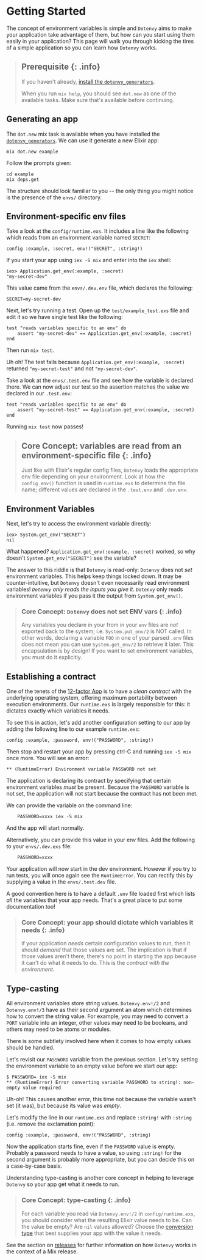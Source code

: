 # Getting Started

The concept of environment variables is simple and `Dotenvy` aims to make your application take advantage of them, but how can you start using them easily in your application?  This page will walk you through kicking the tires of a simple application so you can learn how `Dotenvy` works.

> ## Prerequisite {: .info}
>
> If you haven't already, [install the `dotenvy_generators`](docs/reference/generators.md).
>
> When you run `mix help`, you should see `dot.new` as one of the available tasks. Make sure that's available before continuing.

## Generating an app

The `dot.new` mix task is available when you have installed the [`dotenvy_generators`](docs/reference/generators.md). We can use it generate a new Elixir app:

    mix dot.new example

Follow the prompts given:

    cd example
    mix deps.get

The structure should look familiar to you -- the only thing you might notice is the presence of the `envs/` directory.

## Environment-specific env files

Take a look at the `config/runtime.exs`. It includes a line like the following which reads from an environment variable named `SECRET`:

    config :example, :secret, env!("SECRET", :string!)

If you start your app using `iex -S mix` and enter into the `iex` shell:

    iex> Application.get_env(:example, :secret)
    "my-secret-dev"

This value came from the `envs/.dev.env` file, which declares the following:

    SECRET=my-secret-dev

Next, let's try running a test. Open up the `test/example_test.exs` file and edit it so we have single test like the following:

    test "reads variables specific to an env" do
        assert "my-secret-dev" == Application.get_env(:example, :secret)
    end

Then run `mix test`.  

Uh oh! The test fails because `Application.get_env(:example, :secret)` returned `"my-secret-test"` and not `"my-secret-dev"`.

Take a look at the `envs/.test.env` file and see how the variable is declared there. We can now adjust our test so the assertion matches the value we declared in our `.test.env`:

    test "reads variables specific to an env" do
        assert "my-secret-test" == Application.get_env(:example, :secret)
    end

Running `mix test` now passes!

> ## Core Concept: variables are read from an environment-specific file {: .info}
>
> Just like with Elixir's regular config files, `Dotenvy` loads the appropriate
> env file depending on your environment. Look at how the `config_env()` function
> is used in `runtime.exs` to determine the file name; different values are
> declared in the `.test.env` and `.dev.env`.

## Environment Variables

Next, let's try to access the environment variable directly:

    iex> System.get_env("SECRET")
    nil

What happened? `Application.get_env(:example, :secret)` worked, so why doesn't `System.get_env("SECRET")` see the variable?

The answer to this riddle is that `Dotenvy` is read-only: `Dotenvy` does not _set_ environment variables. This helps keep things locked down. It may be counter-intuitive, but `Dotenvy` doesn't even necessarily read environment variables!  _`Dotenvy` only reads the inputs you give it_. `Dotenvy` only reads environment variables if you pass it the output from `System.get_env()`.

> ### Core Concept: `Dotenvy` does not **set** ENV vars {: .info}
>
> Any variables you declare in your from in your `env` files are _not_ exported
> back to the system; i.e. `System.put_env/2` is NOT called. In other words,
> declaring a variable `FOO` in one of your parsed `.env` files does not mean
> you can use `System.get_env/2` to retrieve it later. This encapsulation is by design!
> If you want to set environment variables, you must do it explicitly.

## Establishing a contract

One of the tenets of the [12-factor App](https://12factor.net/) is to have a _clean contract_ with the underlying operating system, offering maximum portability between execution environments. Our `runtime.exs` is largely responsible for this: it dictates exactly which variables it needs.

To see this in action, let's add another configuration setting to our app by adding the following line to our example `runtime.exs`:

    config :example, :password, env!("PASSWORD", :string!)

Then stop and restart your app by pressing ctrl-C and running `iex -S mix` once more.  You will see an error:

    ** (RuntimeError) Environment variable PASSWORD not set

The application is declaring its contract by specifying that certain environment variables _must_ be present. Because the `PASSWORD` variable is not set, the application will not start because the contract has not been met.

We can provide the variable on the command line:

        PASSWORD=xxxx iex -S mix

And the app will start normally.

Alternatively, you can provide this value in your env files. Add the following to your `envs/.dev.exs` file:

        PASSWORD=xxxx

Your application will now start in the dev environment. However if you try to run tests, you will once again see the `RuntimeError`. You can rectify this by supplying a value in the `envs/.test.dev` file.

A good convention here is to have a default `.env` file loaded first which lists _all_ the variables that your app needs. That's a great place to put some documentation too!

> ### Core Concept: your app should dictate which variables it needs {: .info}
>
> if your application _needs_ certain configuration values to run, then it should
> _demand_ that those values are set.  The implication is that if those values aren't
> there, there's no point in starting the app because it can't do what it needs to do.
> This is the _contract with the environment_.

## Type-casting

All environment variables store string values. `Dotenvy.env!/2` and `Dotenvy.env!/3` have as their second argument an atom which determines how to convert the string value. For example, you may need to convert a `PORT` variable into an integer, other values may need to be booleans, and others may need to be atoms or modules.

There is some subtlety involved here when it comes to how empty values should be handled.

Let's revisit our `PASSWORD` variable from the previous section. Let's try setting the environment variable to an empty value before we start our app:

    $ PASSWORD= iex -S mix
    ** (RuntimeError) Error converting variable PASSWORD to string!: non-empty value required

Uh-oh! This causes another error, this time not because the variable wasn't set (it was), but because its value was _empty_.

Let's modify the line in our `runtime.exs` and replace `:string!` with `:string` (i.e. remove the exclamation point):

    config :example, :password, env!("PASSWORD", :string)

Now the application starts fine, even if the `PASSWORD` value is empty. Probably a password needs to have a value, so using `:string!` for the second argument is probably more appropriate, but you can decide this on a case-by-case basis.

Understanding type-casting is another core concept in helping to leverage `Dotenvy` so  your app get what it needs to run.

> ### Core Concept: type-casting {: .info}
>
> For each variable you read via `Dotenvy.env!/2` in `config/runtime.exs`, you
> should consider what the resulting Elixir value needs to be. Can the value be empty? Are
> `nil` values allowed? Choose the [conversion type](`t:Dotenvy.Transformer.conversion_type/0`) 
> that best supplies your app with the value it needs.

See the section on [releases](docs/guides/releases.md) for further information on how `Dotenvy` works in the context of a Mix release.
